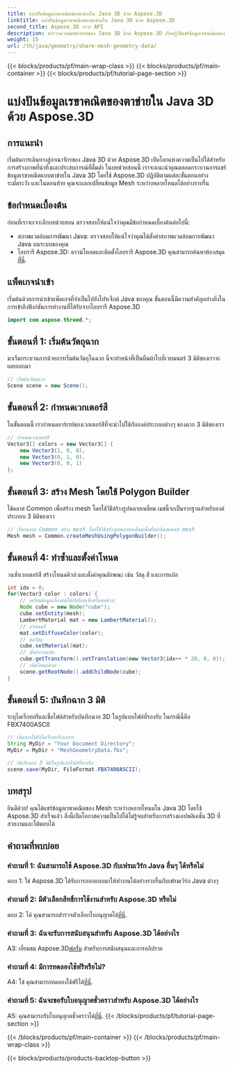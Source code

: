 ```yaml
---
title: แบ่งปันข้อมูลเรขาคณิตของตาข่ายใน Java 3D ด้วย Aspose.3D
linktitle: แบ่งปันข้อมูลเรขาคณิตของตาข่ายใน Java 3D ด้วย Aspose.3D
second_title: Aspose.3D จาวา API
description: สำรวจความมหัศจรรย์ของ Java 3D ด้วย Aspose.3D เรียนรู้วิธีแชร์ข้อมูลเรขาคณิตของ Mesh ระหว่างโหนดได้อย่างง่ายดายในบทช่วยสอนที่ครอบคลุมนี้
weight: 15
url: /th/java/geometry/share-mesh-geometry-data/
---
```


{{< blocks/products/pf/main-wrap-class >}}
{{< blocks/products/pf/main-container >}}
{{< blocks/products/pf/tutorial-page-section >}}

# แบ่งปันข้อมูลเรขาคณิตของตาข่ายใน Java 3D ด้วย Aspose.3D

## การแนะนำ

เริ่มต้นการเดินทางสู่อาณาจักรของ Java 3D ด้วย Aspose.3D เปิดโลกแห่งความเป็นไปได้สำหรับการสร้างภาพที่น่าทึ่งและประสบการณ์ที่ดื่มด่ำ ในบทช่วยสอนนี้ เราจะแนะนำคุณตลอดกระบวนการแชร์ข้อมูลเรขาคณิตแบบตาข่ายใน Java 3D โดยใช้ Aspose.3D ปฏิบัติตามแต่ละขั้นตอนอย่างระมัดระวัง และในตอนท้าย คุณจะแลกเปลี่ยนข้อมูล Mesh ระหว่างหลายโหนดได้อย่างราบรื่น

## ข้อกำหนดเบื้องต้น

ก่อนที่เราจะเจาะลึกบทช่วยสอน ตรวจสอบให้แน่ใจว่าคุณมีข้อกำหนดเบื้องต้นต่อไปนี้:

- สภาพแวดล้อมการพัฒนา Java: ตรวจสอบให้แน่ใจว่าคุณได้ตั้งค่าสภาพแวดล้อมการพัฒนา Java บนระบบของคุณ
-  ไลบรารี Aspose.3D: ดาวน์โหลดและติดตั้งไลบรารี Aspose.3D คุณสามารถค้นหาห้องสมุด[ที่นี่](https://releases.aspose.com/3d/java/).

## แพ็คเกจนำเข้า

เริ่มต้นด้วยการนำเข้าแพ็คเกจที่จำเป็นไปยังโปรเจ็กต์ Java ของคุณ ขั้นตอนนี้มีความสำคัญอย่างยิ่งในการเข้าถึงฟังก์ชันการทำงานที่ได้รับจากไลบรารี Aspose.3D

```java
import com.aspose.threed.*;
```

## ขั้นตอนที่ 1: เริ่มต้นวัตถุฉาก

มาเริ่มกระบวนการด้วยการเริ่มต้นวัตถุในฉาก นี่จะทำหน้าที่เป็นผืนผ้าใบที่เวทมนตร์ 3 มิติของเราจะเผยออกมา

```java
// เริ่มต้นวัตถุฉาก
Scene scene = new Scene();
```

## ขั้นตอนที่ 2: กำหนดเวกเตอร์สี

ในขั้นตอนนี้ เรากำหนดอาร์เรย์ของเวกเตอร์สีที่จะนำไปใช้กับองค์ประกอบต่างๆ ของฉาก 3 มิติของเรา

```java
// กำหนดเวกเตอร์สี
Vector3[] colors = new Vector3[] {
    new Vector3(1, 0, 0),
    new Vector3(0, 1, 0),
    new Vector3(0, 0, 1)
};
```

## ขั้นตอนที่ 3: สร้าง Mesh โดยใช้ Polygon Builder

ใช้คลาส Common เพื่อสร้าง mesh โดยใช้วิธีสร้างรูปหลายเหลี่ยม เมชนี้จะเป็นรากฐานสำหรับองค์ประกอบ 3 มิติของเรา

```java
// เรียกคลาส Common สร้าง mesh โดยใช้วิธีสร้างรูปหลายเหลี่ยมเพื่อตั้งค่าอินสแตนซ์ mesh
Mesh mesh = Common.createMeshUsingPolygonBuilder();
```

## ขั้นตอนที่ 4: ทำซ้ำและตั้งค่าโหนด

วนซ้ำเวกเตอร์สี สร้างโหนดคิวบ์ และตั้งค่าคุณลักษณะ เช่น วัสดุ สี และการแปล

```java
int idx = 0;
for(Vector3 color : colors) {
    // เตรียมข้อมูลเบื้องต้นให้กับอ็อบเจ็กต์โหนดคิวบ์
    Node cube = new Node("cube");
    cube.setEntity(mesh);
    LambertMaterial mat = new LambertMaterial();
    // กำหนดสี
    mat.setDiffuseColor(color);
    // ชุดวัสดุ
    cube.setMaterial(mat);
    // ตั้งค่าการแปล
    cube.getTransform().setTranslation(new Vector3(idx++ * 20, 0, 0));
    // เพิ่มโหนดคิวบ์
    scene.getRootNode().addChildNode(cube);
}
```

## ขั้นตอนที่ 5: บันทึกฉาก 3 มิติ

ระบุไดเร็กทอรีและชื่อไฟล์สำหรับบันทึกฉาก 3D ในรูปแบบไฟล์ที่รองรับ ในกรณีนี้คือ FBX7400ASCII

```java
// เส้นทางไปยังไดเร็กทอรีเอกสาร
String MyDir = "Your Document Directory";
MyDir = MyDir + "MeshGeometryData.fbx";

// บันทึกฉาก 3 มิติในรูปแบบไฟล์ที่รองรับ
scene.save(MyDir, FileFormat.FBX7400ASCII);
```

## บทสรุป

ยินดีด้วย! คุณได้แชร์ข้อมูลเรขาคณิตของ Mesh ระหว่างหลายโหนดใน Java 3D โดยใช้ Aspose.3D สำเร็จแล้ว สิ่งนี้เปิดโอกาสความเป็นไปได้ไม่รู้จบสำหรับการสร้างแอปพลิเคชั่น 3D ที่สวยงามและโต้ตอบได้

## คำถามที่พบบ่อย

### คำถามที่ 1: ฉันสามารถใช้ Aspose.3D กับเฟรมเวิร์ก Java อื่นๆ ได้หรือไม่

ตอบ 1: ใช่ Aspose.3D ได้รับการออกแบบมาให้ทำงานได้อย่างราบรื่นกับเฟรมเวิร์ก Java ต่างๆ

### คำถามที่ 2: มีตัวเลือกสิทธิ์การใช้งานสำหรับ Aspose.3D หรือไม่

 ตอบ 2: ได้ คุณสามารถสำรวจตัวเลือกใบอนุญาตได้[ที่นี่](https://purchase.aspose.com/buy).

### คำถามที่ 3: ฉันจะรับการสนับสนุนสำหรับ Aspose.3D ได้อย่างไร

 A3: เยี่ยมชม Aspose.3D[ฟอรั่ม](https://forum.aspose.com/c/3d/18) สำหรับการสนับสนุนและการอภิปราย

### คำถามที่ 4: มีการทดลองใช้ฟรีหรือไม่?

 A4: ใช่ คุณสามารถทดลองใช้ฟรีได้[ที่นี่](https://releases.aspose.com/).

### คำถามที่ 5: ฉันจะขอรับใบอนุญาตชั่วคราวสำหรับ Aspose.3D ได้อย่างไร

 A5: คุณสามารถรับใบอนุญาตชั่วคราวได้[ที่นี่](https://purchase.aspose.com/temporary-license/).
{{< /blocks/products/pf/tutorial-page-section >}}

{{< /blocks/products/pf/main-container >}}
{{< /blocks/products/pf/main-wrap-class >}}

{{< blocks/products/products-backtop-button >}}
